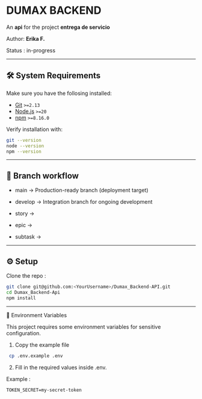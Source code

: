 # DUMAX BACKEND

An **api** for the project **entrega de servicio**

Author: **Erika F.**

Status : in-progress

---

## 🛠 System Requirements

Make sure you have the follosing installed:

- [Git](https://git-scm.com/) `>=2.13`
- [Node.js](https://nodejs.org/) `>=20`
- [npm](https://docs.npmjs.com/) `>=8.16.0`

Verify installation with:

```bash
git --version
node --version
npm --version
```

---

## 🌱 Branch workflow

- main → Production-ready branch (deployment target)

- develop → Integration branch for ongoing development
- story →
- epic →
- subtask →

---

## ⚙️ Setup

Clone the repo :

```bash
git clone git@github.com:<YourUsername>/Dumax_Backend-API.git
cd Dumax_Backend-Api
npm install
```

---
🔑 Environment Variables

This project requires some environment variables for sensitive configuration.

1. Copy the example file

```bash
 cp .env.example .env
```

2. Fill in the required values inside .env.

Example :

```env
TOKEN_SECRET=my-secret-token
```
